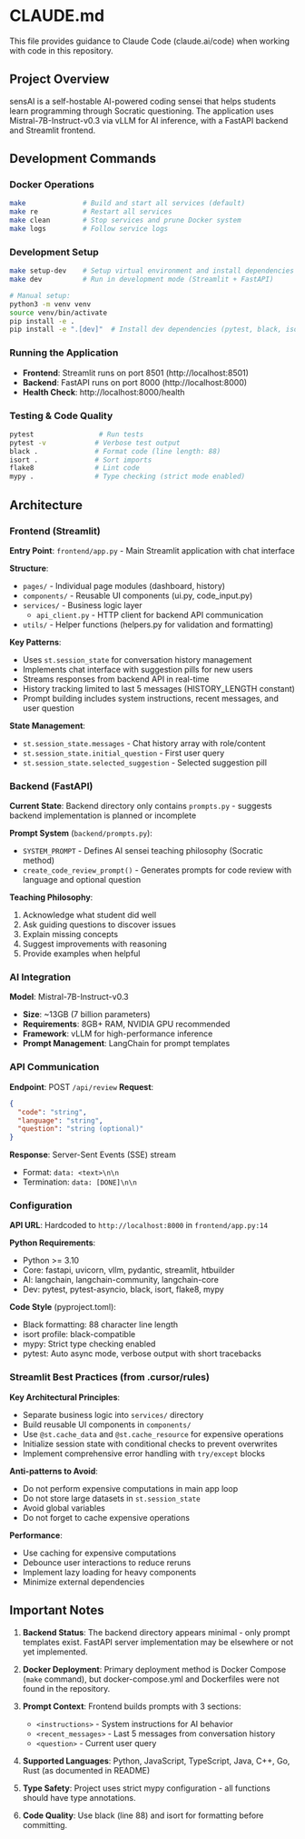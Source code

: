 # CLAUDE.md

This file provides guidance to Claude Code (claude.ai/code) when working with code in this repository.

## Project Overview

sensAI is a self-hostable AI-powered coding sensei that helps students learn programming through Socratic questioning. The application uses Mistral-7B-Instruct-v0.3 via vLLM for AI inference, with a FastAPI backend and Streamlit frontend.

## Development Commands

### Docker Operations
```bash
make              # Build and start all services (default)
make re           # Restart all services
make clean        # Stop services and prune Docker system
make logs         # Follow service logs
```

### Development Setup
```bash
make setup-dev    # Setup virtual environment and install dependencies
make dev          # Run in development mode (Streamlit + FastAPI)

# Manual setup:
python3 -m venv venv
source venv/bin/activate
pip install -e .
pip install -e ".[dev]"  # Install dev dependencies (pytest, black, isort, flake8, mypy)
```

### Running the Application
- **Frontend**: Streamlit runs on port 8501 (http://localhost:8501)
- **Backend**: FastAPI runs on port 8000 (http://localhost:8000)
- **Health Check**: http://localhost:8000/health

### Testing & Code Quality
```bash
pytest                # Run tests
pytest -v            # Verbose test output
black .              # Format code (line length: 88)
isort .              # Sort imports
flake8               # Lint code
mypy .               # Type checking (strict mode enabled)
```

## Architecture

### Frontend (Streamlit)

**Entry Point**: `frontend/app.py` - Main Streamlit application with chat interface

**Structure**:
- `pages/` - Individual page modules (dashboard, history)
- `components/` - Reusable UI components (ui.py, code_input.py)
- `services/` - Business logic layer
  - `api_client.py` - HTTP client for backend API communication
- `utils/` - Helper functions (helpers.py for validation and formatting)

**Key Patterns**:
- Uses `st.session_state` for conversation history management
- Implements chat interface with suggestion pills for new users
- Streams responses from backend API in real-time
- History tracking limited to last 5 messages (HISTORY_LENGTH constant)
- Prompt building includes system instructions, recent messages, and user question

**State Management**:
- `st.session_state.messages` - Chat history array with role/content
- `st.session_state.initial_question` - First user query
- `st.session_state.selected_suggestion` - Selected suggestion pill

### Backend (FastAPI)

**Current State**: Backend directory only contains `prompts.py` - suggests backend implementation is planned or incomplete

**Prompt System** (`backend/prompts.py`):
- `SYSTEM_PROMPT` - Defines AI sensei teaching philosophy (Socratic method)
- `create_code_review_prompt()` - Generates prompts for code review with language and optional question

**Teaching Philosophy**:
1. Acknowledge what student did well
2. Ask guiding questions to discover issues
3. Explain missing concepts
4. Suggest improvements with reasoning
5. Provide examples when helpful

### AI Integration

**Model**: Mistral-7B-Instruct-v0.3
- **Size**: ~13GB (7 billion parameters)
- **Requirements**: 8GB+ RAM, NVIDIA GPU recommended
- **Framework**: vLLM for high-performance inference
- **Prompt Management**: LangChain for prompt templates

### API Communication

**Endpoint**: POST `/api/review`
**Request**:
```json
{
  "code": "string",
  "language": "string",
  "question": "string (optional)"
}
```
**Response**: Server-Sent Events (SSE) stream
- Format: `data: <text>\n\n`
- Termination: `data: [DONE]\n\n`

### Configuration

**API URL**: Hardcoded to `http://localhost:8000` in `frontend/app.py:14`

**Python Requirements**:
- Python >= 3.10
- Core: fastapi, uvicorn, vllm, pydantic, streamlit, htbuilder
- AI: langchain, langchain-community, langchain-core
- Dev: pytest, pytest-asyncio, black, isort, flake8, mypy

**Code Style** (pyproject.toml):
- Black formatting: 88 character line length
- isort profile: black-compatible
- mypy: Strict type checking enabled
- pytest: Auto async mode, verbose output with short tracebacks

### Streamlit Best Practices (from .cursor/rules)

**Key Architectural Principles**:
- Separate business logic into `services/` directory
- Build reusable UI components in `components/`
- Use `@st.cache_data` and `@st.cache_resource` for expensive operations
- Initialize session state with conditional checks to prevent overwrites
- Implement comprehensive error handling with `try/except` blocks

**Anti-patterns to Avoid**:
- Do not perform expensive computations in main app loop
- Do not store large datasets in `st.session_state`
- Avoid global variables
- Do not forget to cache expensive operations

**Performance**:
- Use caching for expensive computations
- Debounce user interactions to reduce reruns
- Implement lazy loading for heavy components
- Minimize external dependencies

## Important Notes

1. **Backend Status**: The backend directory appears minimal - only prompt templates exist. FastAPI server implementation may be elsewhere or not yet implemented.

2. **Docker Deployment**: Primary deployment method is Docker Compose (`make` command), but docker-compose.yml and Dockerfiles were not found in the repository.

3. **Prompt Context**: Frontend builds prompts with 3 sections:
   - `<instructions>` - System instructions for AI behavior
   - `<recent_messages>` - Last 5 messages from conversation history
   - `<question>` - Current user query

4. **Supported Languages**: Python, JavaScript, TypeScript, Java, C++, Go, Rust (as documented in README)

5. **Type Safety**: Project uses strict mypy configuration - all functions should have type annotations.

6. **Code Quality**: Use black (line 88) and isort for formatting before committing.
